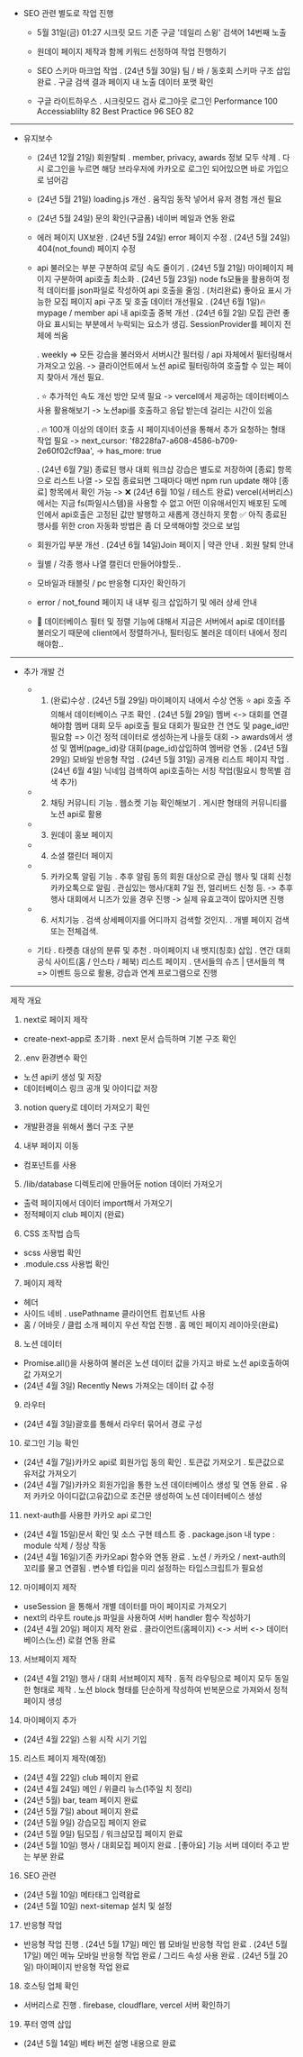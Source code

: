 -   SEO 관련 별도로 작업 진행

    -   5월 31일(금) 01:27 시크릿 모드 기준 구글 '데일리 스윙' 검색어 14번째 노출
    -   원데이 페이지 제작과 함께 키워드 선정하여 작업 진행하기

    -   SEO 스키마 마크업 작업
        . (24년 5월 30일) 팀 / 바 / 동호회 스키마 구조 삽입 완료
        . 구글 검색 결과 페이지 내 노출 데이터 포맷 확인

    -   구글 라이트하우스
        . 시크릿모드 검사 로그아웃 로그인
        Performance 100
        Accessiablilty 82
        Best Practice 96
        SEO 82

---

-   유지보수

    -   (24년 12월 21일) 회원탈퇴
        . member, privacy, awards 정보 모두 삭제
        . 다시 로그인을 누르면 해당 브라우저에 카카오로 로그인 되어있으면 바로 가입으로 넘어감
    -   (24년 5월 21일) loading.js 개선
        . 움직임 동작 넣어서 유저 경험 개선 필요
    -   (24년 5월 24일) 문의 확인(구글폼) 네이버 메일과 연동 완료
    -   에러 페이지 UX보완
        . (24년 5월 24일) error 페이지 수정
        . (24년 5월 24일) 404(not_found) 페이지 수정

    -   api 불러오는 부분 구분하여 로딩 속도 줄이기
        . (24년 5월 21일) 마이페이지 페이지 구분하여 api호출 최소화
        . (24년 5월 23일) node fs모듈을 활용하여 정적 데이터를 json파일로 작성하여 api 호출을 줄임
        . (처리완료) 좋아요 표시 가능한 모집 페이지 api 구조 및 호출 데이터 개선필요
        . (24년 6월 1일)🔥 mypage / member api 내 api호출 중복 개선
        . (24년 6월 2일) 모집 관련 좋아요 표시되는 부분에서 누락되는 요소가 생김. SessionProvider를 페이지 전체에 씌움

        . weekly => 모든 강습을 불러와서 서버시간 필터링 / api 자체에서 필터링해서 가져오고 있음.
        -> 클라이언트에서 노션 api로 필터링하여 호출할 수 있는 페이지 찾아서 개선 필요.

        . ⭐️ 추가적인 속도 개선 방안 모색 필요 -> vercel에서 제공하는 데이터베이스 사용 활용해보기
        -> 노션api를 호출하고 응답 받는데 걸리는 시간이 있음

        . 🔥 100개 이상의 데이터 호출 시 페이지네이션을 통해서 추가 요청하는 형태 작업 필요
        -> next_cursor: 'f8228fa7-a608-4586-b709-2e60f02cf9aa',
        -> has_more: true

        . (24년 6월 7일) 종료된 행사 대회 워크샵 강습은 별도로 저장하여 [종료] 항목으로 리스트 나열
        -> 모집 종료되면 그때마다 매번 npm run update 해야 [종료] 항목에서 확인 가능
        -> ❌ (24년 6월 10일 / 테스트 완료) vercel(서버리스) 에서는 지금 fs(파일시스템)을 사용할 수 없고
        어떤 이유애서인지 배포된 도메인에서 api호출은 고정된 값만 발행하고 새롭게 갱신하지 못함
        ✅ 아직 종료된 행사를 위한 cron 자동화 방법은 좀 더 모색해야할 것으로 보임

    -   회원가입 부분 개선
        . (24년 6월 14일)Join 페이지 | 약관 안내
        . 회원 탈퇴 안내

    -   월별 / 각종 행사 나열 캘린더 만들어야할듯..

    -   모바일과 태블릿 / pc 반응형 디자인 확인하기

    -   error / not_found 페이지 내 내부 링크 삽입하기 및 에러 상세 안내

    -   💬 데이터베이스 필터 및 정렬 기능에 대해서 지금은 서버에서 api로 데이터를 불러오기 때문에 client에서 정렬하거나, 필터링도 불러온 데이터 내에서 정리해야함..

---

-   추가 개발 건

    -   1.  (완료)수상
            . (24년 5월 29일) 마이페이지 내에서 수상 연동
            ⭐️ api 호출 주의해서 데이터베이스 구조 확인
            . (24년 5월 29일) 멤버 <-> 대회를 연결해야함
            멤버 대회 모두 api호출 필요
            대회가 필요한 건 연도 및 page_id만 필요함 => 이건 정적 데이터로 생성하는게 나을듯 대회
            -> awards에서 생성 및 멤버(page_id)랑 대회(page_id)삽입하여 멤버랑 연동
            . (24년 5월 29일) 모바일 반응형 작업
            . (24년 5월 31일) 공개용 리스트 페이지 작업
            . (24년 6월 4일) 닉네임 검색하여 api호출하는 서칭 작업(필요시 항목별 검색 추가)

    -   2.  채팅 커뮤니티 기능
            . 웹소켓 기능 확인해보기
            . 게시판 형태의 커뮤니티를 노션 api로 활용

    -   3.  원데이 홍보 페이지

    -   4.  소셜 캘린더 페이지

    -   5.  카카오톡 알림 기능
            . 추후 알림 동의 회원 대상으로 관심 행사 및 대회 신청 카카오톡으로 알림
            . 관심있는 행사/대회 7일 전, 얼리버드 신청 등.
            -> 추후 행사 대회에서 니즈가 있을 경우 진행
            -> 실제 유효고객이 많아지면 진행

    -   6.  서치기능
            . 검색 상세페이지를 어디까지 검색할 것인지.
            . 개별 페이지 검색 또는 전체검색.

    -   기타
        . 타켓층 대상의 분류 및 추천
        . 마이페이지 내 뱃지(칭호) 삽입
        . 연간 대회 공식 사이트(홈 / 인스타 / 페북) 리스트 페이지
        . 댄서들의 슈즈 | 댄서들의 책 => 이벤트 등으로 활용, 강습과 연계 프로그램으로 진행

---

제작 개요

1. next로 페이지 제작

-   create-next-app로 초기화
    . next 문서 습득하며 기본 구조 확인

2. .env 환경변수 확인

-   노션 api키 생성 및 저장
-   데이터베이스 링크 공개 및 아이디값 저장

3. notion query로 데이터 가져오기 확인

-   개발환경을 위해서 폴더 구조 구분

4. 내부 페이지 이동

-   <Link> 컴포넌트를 사용

5. /lib/database 디렉토리에 만들어둔 notion 데이터 가져오기

-   출력 페이지에서 데이터 import해서 가져오기
-   정적페이지 club 페이지 (완료)

6. CSS 조작법 습득

-   scss 사용법 확인
-   .module.css 사용법 확인

7. 페이지 제작

-   헤더
-   사이드 네비
    . usePathname 클라이언트 컴포넌트 사용
-   홈 / 어바웃 / 클럽 소개 페이지 우선 작업 진행
    . 홈 메인 페이지 레이아웃(완료)

8. 노션 데이터

-   Promise.all()을 사용하여 불러온 노션 데이터 값을 가지고 바로 노션 api호출하여 값 가져오기
-   (24년 4월 3일) Recently News 가져오는 데이터 값 수정

9. 라우터

-   (24년 4월 3일)괄호를 통해서 라우터 묶어서 경로 구성

10. 로그인 기능 확인

-   (24년 4월 7일)카카오 api로 회원가입 동의 확인
    . 토큰값 가져오기
    . 토큰값으로 유저값 가져오기
-   (24년 4월 7일)카카오 회원가입을 통한 노션 데이터베이스 생성 및 연동 완료
    . 유저 카카오 아이디값(고유값)으로 조건문 생성하여 노션 데이터베이스 생성

11. next-auth를 사용한 카카오 api 로그인

-   (24년 4월 15일)문서 확인 및 소스 구현 테스트 중
    . package.json 내 type : module 삭제 / 정상 작동
-   (24년 4월 16일)기존 카카오api 함수와 연동 완료
    . 노션 / 카카오 / next-auth의 꼬리를 물고 연결됨
    . 변수별 타입을 미리 설정하는 타입스크립트가 필요성

12. 마이페이지 제작

-   useSession 을 통해서 개별 데이터를 마이 페이지로 가져오기
-   next의 라우트 route.js 파일을 사용하여 서버 handler 함수 작성하기
-   (24년 4월 20일) 페이지 제작 완료
    . 클라이언트(홈페이지) <-> 서버 <-> 데이터베이스(노션) 로컬 연동 완료

13. 서브페이지 제작

-   (24년 4월 21일) 행사 / 대회 서브페이지 제작
    . 동적 라우팅으로 페이지 모두 동일한 형태로 제작
    . 노션 block 형태를 단순하게 작성하여 반복문으로 가져와서 정적 페이지 생성

14. 마이페이지 추가

-   (24년 4월 22일) 스윙 시작 시기 기입

15. 리스트 페이지 제작(예정)

-   (24년 4월 22일) club 페이지 완료
-   (24년 4월 24일) 메인 / 위클리 뉴스(1주일 치 정리)
-   (24년 5월) bar, team 페이지 완료
-   (24년 5월 7일) about 페이지 완료
-   (24년 5월 9일) 강습모집 페이지 완료
-   (24년 5월 9일) 팀모집 / 워크샵모집 페이지 완료
-   (24년 5월 10일) 행사 / 대회모집 페이지 완료
    . [좋아요] 기능 서버 데이터 주고 받는 부분 완료

16. SEO 관련

-   (24년 5월 10일) 메타태그 입력왑료
-   (24년 5월 10일) next-sitemap 설치 및 설정

17. 반응형 작업

-   반응형 작업 진행
    . (24년 5월 17일) 메인 웹 모바일 반응형 작업 완료
    . (24년 5월 17일) 메인 메뉴 모바일 반응형 작업 완료 / 그리드 속성 사용 완료
    . (24년 5월 20일) 마이페이지 반응형 작업 완료

18. 호스팅 업체 확인

-   서버리스로 진행
    . firebase, cloudflare, vercel 서버 확인하기

19. 푸터 영역 삽입

-   (24년 5월 14일) 베타 버전 설명 내용으로 완료
